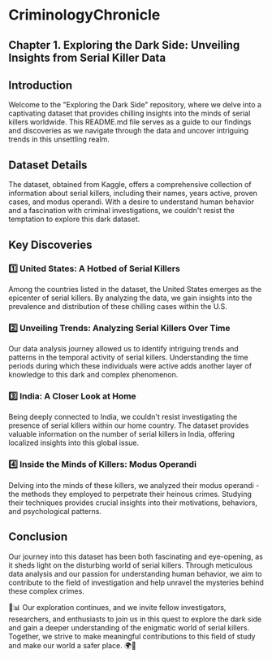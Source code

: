 # CriminologyChronicle
## Chapter 1. Exploring the Dark Side: Unveiling Insights from Serial Killer Data

## Introduction

Welcome to the "Exploring the Dark Side" repository, where we delve into a captivating dataset that provides chilling insights into the minds of serial killers worldwide. This README.md file serves as a guide to our findings and discoveries as we navigate through the data and uncover intriguing trends in this unsettling realm.

## Dataset Details

The dataset, obtained from Kaggle, offers a comprehensive collection of information about serial killers, including their names, years active, proven cases, and modus operandi. With a desire to understand human behavior and a fascination with criminal investigations, we couldn't resist the temptation to explore this dark dataset.

## Key Discoveries

### 1️⃣ United States: A Hotbed of Serial Killers

Among the countries listed in the dataset, the United States emerges as the epicenter of serial killers. By analyzing the data, we gain insights into the prevalence and distribution of these chilling cases within the U.S.

### 2️⃣ Unveiling Trends: Analyzing Serial Killers Over Time

Our data analysis journey allowed us to identify intriguing trends and patterns in the temporal activity of serial killers. Understanding the time periods during which these individuals were active adds another layer of knowledge to this dark and complex phenomenon.

### 3️⃣ India: A Closer Look at Home

Being deeply connected to India, we couldn't resist investigating the presence of serial killers within our home country. The dataset provides valuable information on the number of serial killers in India, offering localized insights into this global issue.

### 4️⃣ Inside the Minds of Killers: Modus Operandi

Delving into the minds of these killers, we analyzed their modus operandi - the methods they employed to perpetrate their heinous crimes. Studying their techniques provides crucial insights into their motivations, behaviors, and psychological patterns.

## Conclusion

Our journey into this dataset has been both fascinating and eye-opening, as it sheds light on the disturbing world of serial killers. Through meticulous data analysis and our passion for understanding human behavior, we aim to contribute to the field of investigation and help unravel the mysteries behind these complex crimes.

🔬📊 Our exploration continues, and we invite fellow investigators, researchers, and enthusiasts to join us in this quest to explore the dark side and gain a deeper understanding of the enigmatic world of serial killers. Together, we strive to make meaningful contributions to this field of study and make our world a safer place. 🌍💙
